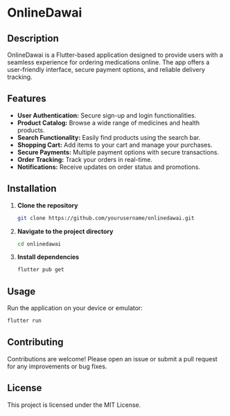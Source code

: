 # OnlineDawai

## Description

OnlineDawai is a Flutter-based application designed to provide users with a seamless experience for ordering medications online. The app offers a user-friendly interface, secure payment options, and reliable delivery tracking.

## Features

- **User Authentication:** Secure sign-up and login functionalities.
- **Product Catalog:** Browse a wide range of medicines and health products.
- **Search Functionality:** Easily find products using the search bar.
- **Shopping Cart:** Add items to your cart and manage your purchases.
- **Secure Payments:** Multiple payment options with secure transactions.
- **Order Tracking:** Track your orders in real-time.
- **Notifications:** Receive updates on order status and promotions.

## Installation

1. **Clone the repository**

    ```bash
    git clone https://github.com/yourusername/onlinedawai.git
    ```

2. **Navigate to the project directory**

    ```bash
    cd onlinedawai
    ```

3. **Install dependencies**

    ```bash
    flutter pub get
    ```

## Usage

Run the application on your device or emulator:

```bash
flutter run
```

## Contributing

Contributions are welcome! Please open an issue or submit a pull request for any improvements or bug fixes.

## License

This project is licensed under the MIT License.